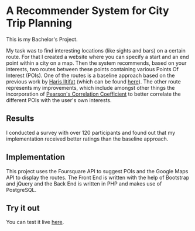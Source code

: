 # A Recommender System for City Trip Planning

This is my Bachelor's Project.

My task was to find interesting locations (like sights and bars) on a certain route. For that I created a website where you can specify a start and an end point within a city on a map. Then the system recommends, based on your interests, two routes between these points containing various Points Of Interest (POIs). One of the routes is a baseline approach based on the previous work by [Haris Iltifat](https://github.com/harisiltifat/) (which can be found [here](https://github.com/harisiltifat/Recommender-system-with-path-generation)). The other route represents my improvements, which include amongst other things the incorporation of [Pearson's Correlation Coefficient](https://en.wikipedia.org/wiki/Pearson_product-moment_correlation_coefficient) to better correlate the different POIs with the user's own interests.

## Results

I conducted a survey with over 120 participants and found out that my implementation received better ratings than the baseline approach.

## Implementation

This project uses the Foursquare API to suggest POIs and the Google Maps API to display the routes. The Front End is written with the help of Bootstrap and jQuery and the Back End is written in PHP and makes use of PostgreSQL.

## Try it out

You can test it live [here](http://vmschlichter21.informatik.tu-muenchen.de:8000/).